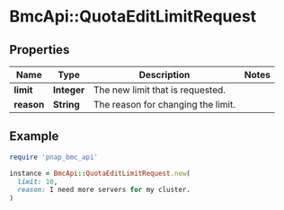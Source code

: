 # BmcApi::QuotaEditLimitRequest

## Properties

| Name | Type | Description | Notes |
| ---- | ---- | ----------- | ----- |
| **limit** | **Integer** | The new limit that is requested. |  |
| **reason** | **String** | The reason for changing the limit. |  |

## Example

```ruby
require 'pnap_bmc_api'

instance = BmcApi::QuotaEditLimitRequest.new(
  limit: 10,
  reason: I need more servers for my cluster.
)
```

